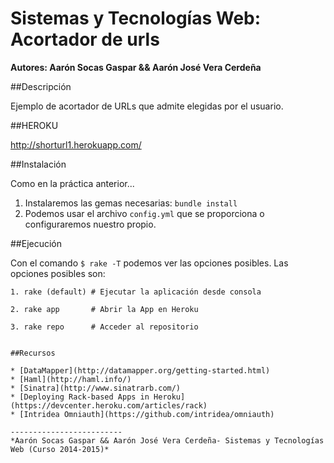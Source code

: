 # Sistemas y Tecnologías Web: Acortador de urls

**Autores: Aarón Socas Gaspar && Aarón José Vera Cerdeña**

##Descripción

Ejemplo de acortador de URLs que admite elegidas por el usuario.

##HEROKU

http://shorturl1.herokuapp.com/

##Instalación

Como en la práctica anterior...

1. Instalaremos las gemas necesarias: `bundle install`
2. Podemos usar el archivo `config.yml` que se proporciona o configuraremos nuestro propio.


##Ejecución

Con el comando `$ rake -T` podemos ver las opciones posibles.
Las opciones posibles son:

```
1. rake (default) # Ejecutar la aplicación desde consola

2. rake app       # Abrir la App en Heroku 

3. rake repo      # Acceder al repositorio


##Recursos

* [DataMapper](http://datamapper.org/getting-started.html)
* [Haml](http://haml.info/)
* [Sinatra](http://www.sinatrarb.com/)
* [Deploying Rack-based Apps in Heroku](https://devcenter.heroku.com/articles/rack)
* [Intridea Omniauth](https://github.com/intridea/omniauth)

-------------------------
*Aarón Socas Gaspar && Aarón José Vera Cerdeña- Sistemas y Tecnologías Web (Curso 2014-2015)*
